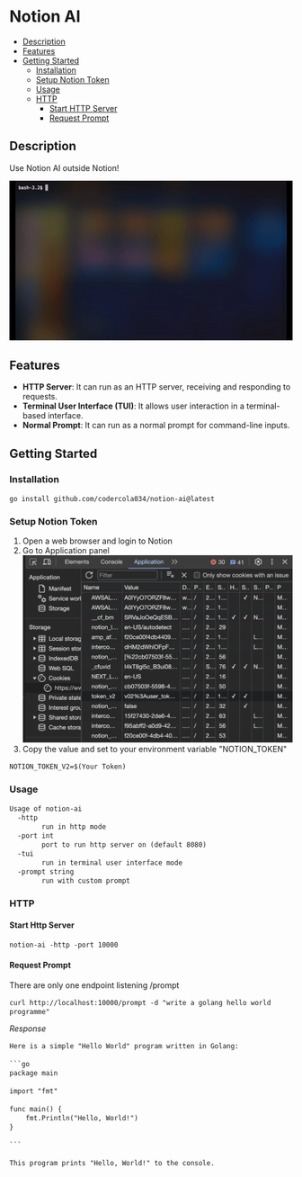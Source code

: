 # Notion AI

- [Description](#description)
- [Features](#features)
- [Getting Started](#getting-started)
  - [Installation](#installation)
  - [Setup Notion Token](#setup-notion-token)
  - [Usage](#usage)
  - [HTTP](#http)
    - [Start HTTP Server](#start-http-server)
    - [Request Prompt](#request-prompt)

## Description

Use Notion AI outside Notion!

![In-use Animation](https://github.com/codercola034/notion-ai/blob/main/demo.gif?raw=true "In-use Animation")

## Features

- **HTTP Server**: It can run as an HTTP server, receiving and responding to requests.
- **Terminal User Interface (TUI)**: It allows user interaction in a terminal-based interface.
- **Normal Prompt**: It can run as a normal prompt for command-line inputs.

## Getting Started

### Installation

```shell
go install github.com/codercola034/notion-ai@latest
```

### Setup Notion Token

1. Open a web browser and login to Notion
2. Go to Application panel
   ![How to Get Notion Token](https://github.com/codercola034/notion-ai/blob/main/token.png?raw=true)
3. Copy the value and set to your environment variable "NOTION_TOKEN"

```shell
NOTION_TOKEN_V2=$(Your Token)
```

### Usage

```shell
Usage of notion-ai
  -http
        run in http mode
  -port int
        port to run http server on (default 8080)
  -tui
        run in terminal user interface mode
  -prompt string
        run with custom prompt
```

### HTTP

#### Start Http Server

```shell
notion-ai -http -port 10000
```

#### Request Prompt

There are only one endpoint listening /prompt

```shell
curl http://localhost:10000/prompt -d "write a golang hello world programme"

```

_Response_

````shell
Here is a simple "Hello World" program written in Golang:

```go
package main

import "fmt"

func main() {
    fmt.Println("Hello, World!")
}

```

This program prints "Hello, World!" to the console.

````
